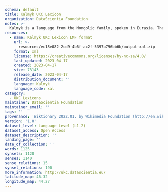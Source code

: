 ```yaml
---
schema: default
title: Kalmyk UKC Lexicon
organization: DataScientia Foundation
notes: >-
  Kalmyk is a language from the Mongolic family, spoken in Eurasia. The UKC Lexicon of Kalmyk is represented as a lexico-semantic network. It consists of words, word senses, synsets, as well as sense-level and synset-level relationships.
resources:
  - name: Kalmyk UKC Lexicon LMF format
    url: >-
      resources/ec18e082-2cd9-4b6f-ac2f-5397b796bb6b/output-xal.zip
    format: xml
    license: https://creativecommons.org/licenses/by-nc-sa/4.0/
    last_updated: 2023-04-17
    created: 2023-04-17
    size: 73143
    release_date: 2023-04-17
    distribution_document: ''
    language: Kalmyk
    language_code: xal
category:
  - UKC Lexicons
maintainer: DataScientia Foundation
maintainer_email: ''
tags: ''
provenance: 'Wiktionary 2022.01. by Wikimedia Foundation (http://en.wiktionary.org); CogNet 2.1 by Khuyagbaatar Batsuren, National University of Mongolia (http://cognet.ukc.disi.unitn.it); UniMet: Universal Metonymy 1.0 by Temuulen Khishigsuren and Gábor Bella (http://ukc.disi.unitn.it/index.php/metonymy/); MorphyNet 2.0 by Gábor Bella and Khuyagbaatar Batsuren (http://ukc.disi.unitn.it/index.php/morphynet/); NorthEuraLex 0.9 by Johannes Dellert and Gerhard Jäger, Eberhard Karls Universität Tübingen (http://northeuralex.org/); Princeton WordNet 2.1 by Princeton University (https://wordnet.princeton.edu)'
version: '1.0'
dataset_level: Language Level (L1-2)
dataset_access: Open Access
dataset_description: ''
landing_page: ''
date_of_collection: ''
words: 1125
synsets: 1128
senses: 1140
sense_relations: 15
synset_relations: 190
more_information: http://ukc.datascientia.eu/
latitude_map: 46.32
longitude_map: 44.27
---
```

